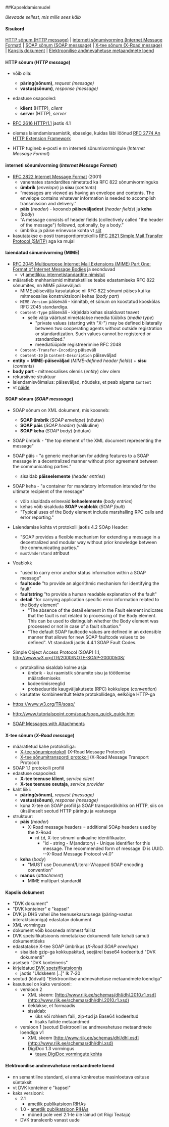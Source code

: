 ##Kapseldamismudel

_ülevaade sellest, mis mille sees käib_

#### Sisukord

[HTTP sõnum (HTTP message)](Mis%20mille%20sees%20k%C3%A4ib.md#http-s%C3%B5num-http-message) | [interneti sõnumivorming (Internet Message Format)](Mis%20mille%20sees%20k%C3%A4ib.md#interneti-s%C3%B5numivorming-internet-message-format) | [SOAP sõnum (SOAP messsage)](Mis%20mille%20sees%20k%C3%A4ib.md#soap-s%C3%B5num-soap-messsage) | [X-tee sõnum (X-Road message)](Mis%20mille%20sees%20k%C3%A4ib.md#x-tee-s%C3%B5num-x-road-message) | [Kapslis dokument](Mis%20mille%20sees%20k%C3%A4ib.md#kapslis-dokument) | [Elektroonilise andmevahetuse metaandmete loend](Mis%20mille%20sees%20k%C3%A4ib.md#elektroonilise-andmevahetuse-metaandmete-loend)

#### HTTP sõnum (_HTTP message_)
- võib olla:
  - __päring(sõnum)__, _request (message)_
  - __vastus(sõnum)__, _response (message)_
- edastuse osapooled:
  - __klient__ (HTTP), _client_
  - __server__ (HTTP), _server_
- [RFC 2616 HTTP/1.1](https://tools.ietf.org/html/rfc2616) jaotis 4.1
- olemas laiendamisraamistik, ebaselge, kuidas läbi löönud [RFC 2774 An HTTP Extension Framework](https://www.ietf.org/rfc/rfc2774.txt)

- HTTP tugineb e-posti e nn interneti sõnumivormingule (_Internet Message Format_)
 
#### interneti sõnumivorming (_Internet Message Format_)
- [RFC 2822 Internet Message Format](https://tools.ietf.org/html/rfc2822) (2001)
  - vanemates standardites nimetatud ka RFC 822 sõnumivorminguks 
  - __ümbrik__ (_envelope_) ja __sisu__ (_contents_) 
  - “messages are viewed as having an envelope and contents.  The envelope contains whatever information is needed to accomplish transmission and delivery.”
  - __päis__ (_header_) - koosneb __päiseväljadest__ (_header fields_) ja __keha__ (_body_)
  - “A message consists of header fields (collectively called "the header of the message") followed, optionally, by a body.”
  - ümbriku ja päise erinevuse kohta vt [siit](http://stackoverflow.com/questions/1750194/why-does-email-need-an-envelope-and-what-does-the-envelope-mean)
- kasutatakse e-posti transpordiprotokollis [RFC 2821 Simple Mail Transfer Protocol (SMTP)](https://tools.ietf.org/html/rfc2821#section-2.3) aga ka mujal 

#### laiendatud sõnumivorming (MIME)
- [RFC 2045 Multipurpose Internet Mail Extensions (MIME) Part One: Format of Internet Message Bodies](https://www.ietf.org/rfc/rfc2045.txt) ja seonduvad
  - vt [ametlikku internetistandardite nimistut](https://www.rfc-editor.org/standards) 
- määratleb mehhanismid mittetekstilise teabe edastamiseks RFC 822 sõnumites, nn MIME päiseväljad:
  - MIME päisevälju kasutatakse nii RFC 822 sõnumi päises kui ka mitmeosalise konstruktsiooni kehas (_body part_) 
  - `MIME-Version` päiseväli - kinnitab, et sõnum on koostatud kooskõlas RFC 2045 standardiga.
  - `Content-Type` päiseväli - kirjeldab kehas sisalduvat teavet
    - selle välja väärtust nimetatakse meedia tüübiks (_media type_)
      - "private values (starting with "X-") may be defined bilaterally between two cooperating agents without
        outside registration or standardization. Such values cannot be registered or standardized."
      - meediatüüpide registreerimine RFC 2048
  - `Content-Transfer-Encoding` päiseväli
  - `Content-ID` ja `Content-Description` päiseväljad
- __entity__ = __MIME-päiseväljad__ (_MIME-defined header fields_) + __sisu__ (_contents_)
- __body part__ - mitmeosalises olemis (_entity_) olev olem
- rekursiivne struktuur
- laiendamisvõimalus: päiseväljad, nõudeks, et peab algama `Content`
- vt [näide](https://msdn.microsoft.com/en-us/library/ms526560(v=exchg.10).aspx)

#### SOAP sõnum (_SOAP messsage_)
- SOAP sõnum on XML dokument, mis koosneb:
  - __SOAP ümbrik__ (_SOAP envelope_) (nõutav)
  - __SOAP päis__ (_SOAP header_) (valikuline)
  - __SOAP keha__ (_SOAP body_) (nõutav)
- SOAP ümbrik - "the top element of the XML document representing the message"
- SOAP päis - "a generic mechanism for adding features to a SOAP message in a decentralized manner without prior agreement between the communicating parties."
  - sisaldab __päiseelemente__ (_header entries_) 
- SOAP keha - "a container for mandatory information intended for the ultimate recipient of the message"
  - võib sisaldada erinevaid __kehaelemente__ (_body entries_)
  - kehas võib sisalduda __SOAP veablokk__ (_SOAP fault_)
  - "Typical uses of the Body element include marshalling RPC calls and error reporting."
- Laiendamise kohta vt protokolli jaotis 4.2 SOAp Header:
  - "SOAP provides a flexible mechanism for extending a message in a decentralized and modular way without prior knowledge between the communicating parties."
  - `mustUnderstand` atribuut
- Veablokk
  - "used to carry error and/or status information within a SOAP message"
  - __faultcode__ "to provide an algorithmic mechanism for identifying the fault"
  - __faultstring__ "to provide a human readable explanation of the fault"
  - __detail__ "for carrying application specific error information related to the Body element"
    - "The absence of the detail element in the Fault element indicates that the fault is not related to processing of the Body element. This can be used to distinguish whether the Body element was processed or not in case of a fault situation."
    - "The default SOAP faultcode values are defined in an extensible manner that allows for new SOAP faultcode values to be defined". Vt standardi jaotis 4.4.1 SOAP Fault Codes.

- Simple Object Access Protocol (SOAP) 1.1, http://www.w3.org/TR/2000/NOTE-SOAP-20000508/
  - protokollina sisaldab kolme asja:
    - ümbrik - kui raamistik sõnumite sisu ja töötlemise määratlemiseks
    - kodeerimisreeglid
    - protseduuride kaugväljakutsete (RPC) kokkulepe (_convention_)
  - kasutatav kombineeritult teiste protokollidega, eelkõige HTTP-ga 
- https://www.w3.org/TR/soap/
- http://www.tutorialspoint.com/soap/soap_quick_guide.htm
- [SOAP Messages with Attachments](https://www.w3.org/TR/SOAP-attachments)

#### X-tee sõnum (_X-Road message_)
- määratletud kahe protokolliga:
  - [X-tee sõnumiprotokoll](http://x-road.eu/docs/x-road_message_protocol_v4.0.pdf) (X-Road Message Protocol)
  - [X-tee sõnumitranspordi protokoll](http://x-road.eu/docs/x-road_message_transport_protocol.pdf) (X-Road Message Transport Protocol)
- SOAP 1.1 protokolli profiil
- edastuse osapooled:
  - __X-tee teenuse klient__, _service client_
  - __X-tee teenuse osutaja__, _service provider_
- kaht liiki:
  - __päring(sõnum)__, _request (message)_
  - __vastus(sõnum)__, _response (message)_
  - kuna X-tee on SOAP profiil ja SOAP transpordikihiks on HTTP, siis on üksüheselt seotud HTTP päringu ja vastusega
- struktuur:
  - __päis__ (_header_)
    - X-Road message headers = additional SOAp headers used by the X-Road
      - nt `id`, X-tee sõnumi unikaalne identifikaator. 
        - "id - string - M(andatory) - Unique identifier for this message. The recommended form of message ID is UUID. --X-Road Message Protocol v4.0"
  - __keha__ (_body_)
    - "MUST use Document/Literal-Wrapped SOAP encoding convention" 
  - __manus__ (_attachment_)
    - MIME multipart standardil 

#### Kapslis dokument
- "DVK dokument"
- "DVK konteiner" e "kapsel"
- DVK ja DHS vahel ühe teenusekasutusega (päring-vastus interaktsiooniga) edastatav dokument
- XML vormingus
- dokument võib koosneda mitmest failist
- DVK spetsifikatsioonis nimetatakse dokumendi faile kohati samuti dokumentideks
- edastatakse X-tee SOAP ümbrikus (_X-Road SOAP envelope_)
  - sisaldab gzip-ga kokkupakitud, seejärel base64 kodeeritud "DVK dokumenti"
- asetseb "DVK konteineris"
- kirjeldatud [DVK spetsifikatsioonis](https://github.com/e-gov/DVK/tree/master/doc)
  - jaotis "Üldskeem [..]" lk 7-20
- seotud (lõdvalt) "Elektroonilise andmevahetuse metaandmete loendiga"
- kasutusel on kaks versiooni:
  - versioon 2
    - XML skeem: [http://www.riik.ee/schemas/dhl/dhl.2010.r1.xsd](http://www.riik.ee/schemas/dhl/dhl.2010.r1.xsd)
    - öeldakse, et <failid> formaadis
    - sisaldab:
      - üks või rohkem faili, zip-tud ja Base64 kodeeritud
      - lisaks failide metaandmed
  - versioon 1 (seotud Elektroonilise andmevahetuse metaandmete loendiga v1
    - XML skeem [http://www.riik.ee/schemas/dhl/dhl.xsd](http://www.riik.ee/schemas/dhl/dhl.xsd)
    - DigiDoc 1.3 vormingus
      - [teave DigiDoc vormingute kohta](http://www.id.ee/?id=36161)
  
#### Elektroonilise andmevahetuse metaandmete loend
 - nn semantiline standard, ei anna konkreetse masinloetava esituse süntaksit
 - vt DVK konteiner e "kapsel"
 - kaks versiooni:
   - 2.1
     - [ametlik publikatsioon RIHAs](https://riha.eesti.ee/riha/main/xml/elektroonilise_andmevahetuse_metaandmete_loend/1)
   - 1.0 - [ametlik publikatsioon RIHAs](https://riha.eesti.ee/riha/main/xml/elektroonilise_andmevahetuse_metaandmete_loend)
     - mõned pole veel 2.1-le üle läinud (nt Riigi Teataja)
   - DVK transleerib vanast uude




  

